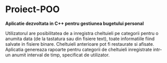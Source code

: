 # Proiect-POO

**Aplicatie dezvoltata in C++ pentru gestiunea bugetului personal**

Utilizatorul are posibilitatea de a inregistra cheltuieli pe categorii pentru o anumita data (de la tastatura sau din fisiere text), toate informatiile fiind salvate in fisiere binare. Cheltuieli anterioare pot fi restaurate si afisate. Aplicatia genereaza rapoarte pentru categorii de cheltuieli inregistrate intr-un anumit interval de timp, specificat de utilizator. 